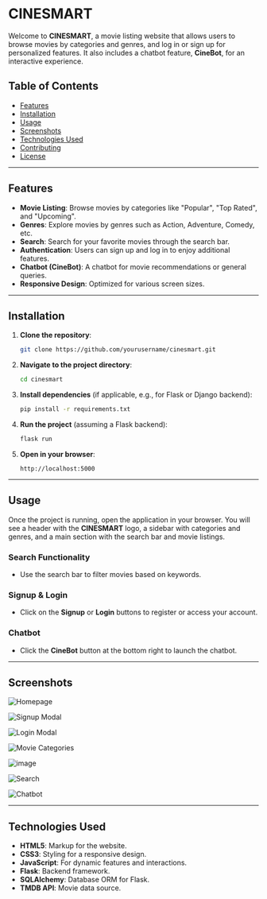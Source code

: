 # CINESMART

Welcome to **CINESMART**, a movie listing website that allows users to browse movies by categories and genres, and log in or sign up for personalized features. It also includes a chatbot feature, **CineBot**, for an interactive experience.

## Table of Contents

- [Features](#features)
- [Installation](#installation)
- [Usage](#usage)
- [Screenshots](#screenshots)
- [Technologies Used](#technologies-used)
- [Contributing](#contributing)
- [License](#license)

---

## Features

- **Movie Listing**: Browse movies by categories like "Popular", "Top Rated", and "Upcoming".
- **Genres**: Explore movies by genres such as Action, Adventure, Comedy, etc.
- **Search**: Search for your favorite movies through the search bar.
- **Authentication**: Users can sign up and log in to enjoy additional features.
- **Chatbot (CineBot)**: A chatbot for movie recommendations or general queries.
- **Responsive Design**: Optimized for various screen sizes.

---

## Installation

1. **Clone the repository**:

    ```bash
    git clone https://github.com/yourusername/cinesmart.git
    ```

2. **Navigate to the project directory**:

    ```bash
    cd cinesmart
    ```

3. **Install dependencies** (if applicable, e.g., for Flask or Django backend):

    ```bash
    pip install -r requirements.txt
    ```

4. **Run the project** (assuming a Flask backend):

    ```bash
    flask run
    ```

5. **Open in your browser**:

    ```
    http://localhost:5000
    ```

---

## Usage

Once the project is running, open the application in your browser. You will see a header with the **CINESMART** logo, a sidebar with categories and genres, and a main section with the search bar and movie listings.

### Search Functionality

- Use the search bar to filter movies based on keywords.

### Signup & Login

- Click on the **Signup** or **Login** buttons to register or access your account.

### Chatbot

- Click the **CineBot** button at the bottom right to launch the chatbot.

---

## Screenshots

![Homepage](./screenshots/homepage.png)

![Signup Modal](./screenshots/anime.png)

![Login Modal](./screenshots/cartoon.png)

![Movie Categories](./screenshots/image.png)

![image](./screenshots/image1.png)

![Search](./screenshots/search.png)

![Chatbot](./screenshots/Chatbot.png)

---

## Technologies Used

- **HTML5**: Markup for the website.
- **CSS3**: Styling for a responsive design.
- **JavaScript**: For dynamic features and interactions.
- **Flask**: Backend framework.
- **SQLAlchemy**: Database ORM for Flask.
- **TMDB API**: Movie data source.

